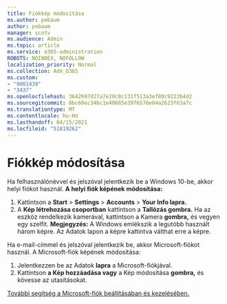 ```yaml
---
title: Fiókkép módosítása
ms.author: pebaum
author: pebaum
manager: scotv
ms.audience: Admin
ms.topic: article
ms.service: o365-administration
ROBOTS: NOINDEX, NOFOLLOW
localization_priority: Normal
ms.collection: Adm_O365
ms.custom:
- "9001439"
- "3437"
ms.openlocfilehash: 3642697d27a7e20c8c131f513a3ef80c9223b4d2
ms.sourcegitcommit: 8bc60ec34bc1e40685e3976576e04a2623f63a7c
ms.translationtype: MT
ms.contentlocale: hu-HU
ms.lasthandoff: 04/15/2021
ms.locfileid: "51819262"
---
```

# <a name="change-account-picture"></a>Fiókkép módosítása

Ha felhasználónévvel és jelszóval jelentkezik be a Windows 10-be, akkor helyi fiókot használ. **A helyi fiók képének módosítása:**

1. Kattintson a **Start**  >  **Settings**  >  **Accounts**  >  **Your Info lapra.**
2. A **Kép létrehozása csoportban** kattintson a **Tallózás gombra.** Ha az eszköz rendelkezik kamerával, kattintson a Kamera **gombra,** és vegyen egy szelfit. 
    **Megjegyzés:** A Windows emlékszik a legutóbb használt három képre. Az Adatok lapon a képre kattintva válthat erre a képre.

Ha e-mail-címmel és jelszóval jelentkezik be, akkor Microsoft-fiókot használ. A Microsoft-fiók képének módosítása:

1. Jelentkezzen be az Adatok **lapra** a Microsoft-fiókjával.
2. Kattintson **a Kép hozzáadása vagy** a Kép módosítása **gombra,** és kövesse az utasításokat.

[További segítség a Microsoft-fiók beállításában és kezelésében.](https://support.microsoft.com/products/microsoft-account?category=manage-account)
